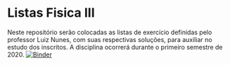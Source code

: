 # Listas Fisica III

Neste repositório serão colocadas as listas de exercício definidas pelo professor Luiz Nunes, com suas respectivas soluções, para auxiliar no estudo dos inscritos.
A disciplina ocorrerá durante o primeiro semestre de 2020.
[![Binder](https://mybinder.org/badge_logo.svg)](https://mybinder.org/v2/gh/Morazotti/Listas-Fisica-III/master)